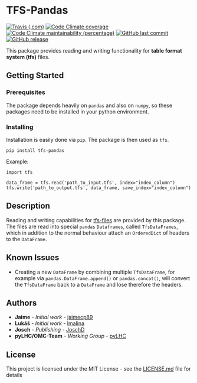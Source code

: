 # TFS-Pandas
[![Travis (.com)](https://img.shields.io/travis/com/pylhc/tfs.svg?style=popout)](https://travis-ci.com/pylhc/tfs/)
[![Code Climate coverage](https://img.shields.io/codeclimate/coverage/pylhc/tfs.svg?style=popout)](https://codeclimate.com/github/pylhc/tfs)
[![Code Climate maintainability (percentage)](https://img.shields.io/codeclimate/maintainability-percentage/pylhc/tfs.svg?style=popout)](https://codeclimate.com/github/pylhc/tfs)
[![GitHub last commit](https://img.shields.io/github/last-commit/pylhc/tfs.svg?style=popout)](https://github.com/pylhc/tfs/)
[![GitHub release](https://img.shields.io/github/release/pylhc/tfs.svg?style=popout)](https://github.com/pylhc/tfs/)

This package provides reading and writing functionality for **table format system (tfs)** files. 

## Getting Started

### Prerequisites

The package depends heavily on `pandas` and also on `numpy`, so these packages need
to be installed in your python environment.

### Installing

Installation is easily done via `pip`. The package is then used as `tfs`.

```
pip install tfs-pandas
```

Example:

```
import tfs

data_frame = tfs.read('path_to_input.tfs', index="index_column")
tfs.write('path_to_output.tfs', data_frame, save_index="index_column")
```
## Description

Reading and writing capabilities for [tfs-files](http://mad.web.cern.ch/mad/madx.old/Introduction/tfs.html)
are provided by this package. The files are read into special `pandas` `Dataframes`, called `TfsDataFrames`,
which in addition to the normal behaviour attach an `OrderedDict` of headers to the `DataFrame`.


## Known Issues

- Creating a new `DataFrame` by combining multiple `TfsDataFrame`,
for example via `pandas.DataFrame.append()` or `pandas.concat()`, 
will convert the `TfsDataFrame` back to a `DataFrame` and lose therefore the headers.

## Authors

* **Jaime** - *Initial work* - [jaimecp89](https://github.com/jaimecp89)
* **Lukáš** - *Initial work* - [lmalina](https://github.com/lmalina)
* **Josch** - *Publishing* - [JoschD](https://github.com/JoschD)
* **pyLHC/OMC-Team** - *Working Group* - [pyLHC](https://github.com/orgs/pylhc/teams/omc-team)


## License

This project is licensed under the MIT License - see the [LICENSE.md](LICENSE.md) file for details

